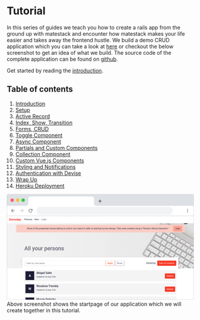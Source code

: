 # Tutorial

In this series of guides we teach you how to create a rails app from the ground up with matestack and encounter how matestack makes your life easier and takes away the frontend hustle. We build a demo CRUD application which you can take a look at [here](https://demo.matestack.io) or checkout the below screenshot to get an idea of what we build. The source code of the complete application can be found on [github](https://github.com/matestack/matestack-demo-application).

Get started by reading the [introduction](00_introduction.md).

## Table of contents

1. [Introduction](00_introduction.md)
2. [Setup](01_setup.md)
3. [Active Record](02_active_record.md)
4. [Index, Show, Transition](03_index_show_transition.md)
5. [Forms, CRUD](04_forms_edit_new_create_update_delete.md)
6. [Toggle Component](05_toggle_component.md)
7. [Async Component](06_async_component.md)
8. [Partials and Custom Components](07_partials_and_custom_components.md)
9. [Collection Component](08_collection_async.md)
10. [Custom Vue.js Components](09_custom_vue_js_components.md)
11. [Styling and Notifications](10_styling_notifications.md)
12. [Authentication with Devise](11_authentication_devise.md)
13. [Wrap Up](https://github.com/matestack/matestack-ui-core/tree/3ab7c644255842def2e0dec78df8b5b1b6cb3cb6/docs/reactive_apps/1000-tutorial/12_wrap_up.md)
14. [Heroku Deployment](https://github.com/matestack/matestack-ui-core/tree/3ab7c644255842def2e0dec78df8b5b1b6cb3cb6/docs/reactive_apps/1000-tutorial/13_heroku_deployment.md)

![Demo Application](../../../../.gitbook/assets/demo_screenshot%20%281%29.png) Above screenshot shows the startpage of our application which we will create together in this tutorial.


